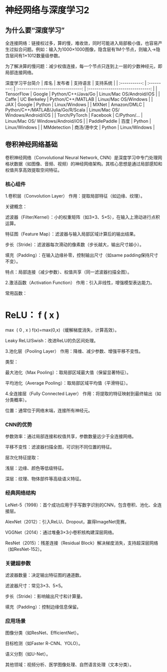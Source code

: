 # 神经网络与深度学习2
## 为什么要“深度学习”
全连接网络：链接权过多，算的慢，难收敛，同时可能进入局部极小值，也容易产生过拟合问题。例如：输入为1000×1000图像，隐含层有1M个节点，则输入->隐含层间有1×1012数量级参数。

为了解决算的慢问题：减少权值连接，每一个节点只连到上一层的少数神经元，即局部连接网络。

深度学习平台简介
|     库名      |   发布者    |              支持语言              |             支持系统              |
| :-----------: | :---------: | :--------------------------------: | :-------------------------------: |
|  TensorFlow   |   Google    |         Python/C++/Java/Go         |     Linux/Mac OS/Android/iOS      |
|     Caffe     | UC Berkeley |         Python/C++/MATLAB          |       Linux/Mac OS/Windows        |
|      JAX      |   Google    |               Python               |           Linux/Windows           |
|     MXNet     | Amazon/DMLC | Python/C++/MATLAB/Julia/Go/R/Scala | Linux/Mac OS/ Windows/Android/iOS |
| Torch/PyTorch |  Facebook   |            C/Python/...            | Linux/Mac OS/ Windows/Android/iOS |
| PaddlePaddle  |    百度     |               Python               |           Linux/Windows           |
|  MMdetection  | 商汤/港中文 |               Python               |           Linux/Windows           |

## 卷积神经网络基础

卷积神经网络（Convolutional Neural Network, CNN）是深度学习中专门处理网格状数据（如图像、音频、视频）的神经网络架构。其核心思想是通过局部感知和权值共享高效提取空间特征。

 ### 核心组件
1.卷积层（Convolution Layer）
作用：提取局部特征（如边缘、纹理）。

关键概念：

滤波器（Filter/Kernel）：小的权重矩阵（如3×3、5×5），在输入上滑动进行点积运算。

特征图（Feature Map）：滤波器与输入局部区域计算后的输出结果。

步长（Stride）：滤波器每次滑动的像素数（步长越大，输出尺寸越小）。

填充（Padding）：在输入边缘补零，控制输出尺寸（如same padding保持尺寸不变）。

特点：局部连接（减少参数）、权值共享（同一滤波器扫描全图）。

2.激活函数（Activation Function）
作用：引入非线性，增强模型表达能力。

常用函数：

ReLU：
f
(
x
)
=
max
⁡
(
0
,
x
)
f(x)=max(0,x)（缓解梯度消失，计算高效）。

Leaky ReLU/Swish：改进ReLU的负区间处理。

3.池化层（Pooling Layer）
作用：降维、减少参数、增强平移不变性。

类型：

最大池化（Max Pooling）：取局部区域最大值（保留显著特征）。

平均池化（Average Pooling）：取局部区域平均值（平滑特征）。

4.全连接层（Fully Connected Layer）
作用：将提取的特征映射到最终输出（如分类概率）。

位置：通常位于网络末端，连接所有神经元。

### CNN的优势
参数效率：通过局部连接和权值共享，参数数量远少于全连接网络。

平移不变性：滤波器扫描全图，可识别不同位置的特征。

层次化特征提取：

浅层：边缘、颜色等低级特征。

深层：纹理、物体部件等高级语义特征。

### 经典网络结构
LeNet-5（1998）：首个成功应用于手写数字识别的CNN，包含卷积、池化、全连接层。

AlexNet（2012）：引入ReLU、Dropout，赢得ImageNet竞赛。

VGGNet（2014）：通过堆叠3×3小卷积核构建深层网络。

ResNet（2015）：残差连接（Residual Block）解决梯度消失，支持超深层网络（如ResNet-152）。

### 关键超参数
滤波器数量：决定输出特征图的通道数。

滤波器尺寸：常见3×3、5×5。

步长（Stride）：影响输出尺寸和计算量。

填充（Padding）：控制边缘信息保留。

### 应用场景
图像分类（如ResNet、EfficientNet）。

目标检测（如Faster R-CNN、YOLO）。

语义分割（如U-Net）。

其他领域：视频分析、医学图像处理、自然语言处理（文本分类）。
